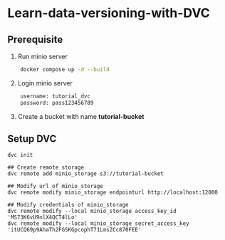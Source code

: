 # Learn-data-versioning-with-DVC

## Prerequisite
1. Run minio server
```bash
    docker compose up -d --build
```
2. Login minio server
```bash
    username: tutorial_dvc
    password: pass123456789
```
3. Create a bucket with name **tutorial-bucket**

## Setup DVC
```
dvc init

## Create remote storage
dvc remote add minio_storage s3://tutorial-bucket

## Modify url of minio_storage
dvc remote modify minio_storage endpointurl http://localhost:12000

## Modify credentials of minio_storage
dvc remote modify --local minio_storage access_key_id 'MS73K6vU9nlX4QCT4lLo'
dvc remote modify --local minio_storage secret_access_key 'itUCQ69p9AhaTh2FGSKGpcophT71LmsZCc870FEE'

```